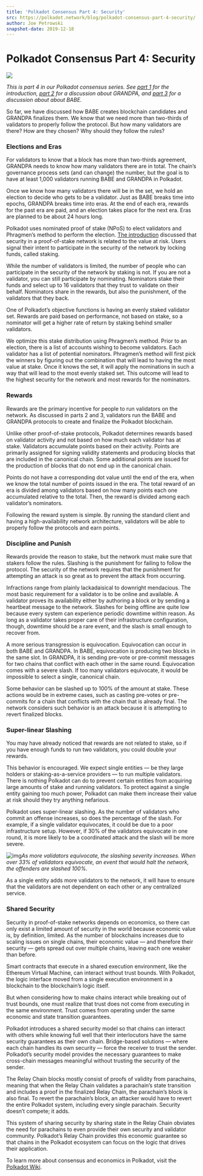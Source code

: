 ```yaml
---
title: 'Polkadot Consensus Part 4: Security'
src: https://polkadot.network/blog/polkadot-consensus-part-4-security/
author: Joe Petrowski
snapshot-date: 2019-12-18
---
```


# Polkadot Consensus Part 4: Security

![](https://polkadot.network/content/images/2019/12/unnamed.png)

*This is part 4 in our Polkadot consensus series. See [part 1](https://polkadot.network/polkadot-consensus-part-1-introduction/) for the introduction, [part 2](https://polkadot.network/polkadot-consensus-part-2-grandpa/) for a discussion about GRANDPA, and [part 3](https://polkadot.network/polkadot-consensus-part-3-babe/) for a discussion about about BABE.*

So far, we have discussed how BABE creates blockchain candidates and GRANDPA finalizes them. We know that we need more than two-thirds of validators to properly follow the protocol. But how many validators are there? How are they chosen? Why should they follow the rules?

### Elections and Eras

For validators to know that a block has more than two-thirds agreement, GRANDPA needs to know how many validators there are in total. The chain’s governance process sets (and can change) the number, but the goal is to have at least 1,000 validators running BABE and GRANDPA in Polkadot.

Once we know how many validators there will be in the set, we hold an election to decide who gets to be a validator. Just as BABE breaks time into epochs, GRANDPA breaks time into eras. At the end of each era, rewards for the past era are paid, and an election takes place for the next era. Eras are planned to be about 24 hours long.

Polkadot uses nominated proof of stake (NPoS) to elect validators and Phragmen’s method to perform the election. [The introduction](https://polkadot.network/polkadot-consensus-part-1-introduction/) discussed that security in a proof-of-stake network is related to the value at risk. Users signal their intent to participate in the security of the network by locking funds, called staking.

While the number of validators is limited, the number of people who can participate in the security of the network by staking is not. If you are not a validator, you can still participate by nominating. Nominators stake their funds and select up to 16 validators that they trust to validate on their behalf. Nominators share in the rewards, but also the punishment, of the validators that they back.

One of Polkadot’s objective functions is having an evenly staked validator set. Rewards are paid based on performance, not based on stake, so a nominator will get a higher rate of return by staking behind smaller validators.

We optimize this stake distribution using Phragmen’s method. Prior to an election, there is a list of accounts wishing to become validators. Each validator has a list of potential nominators. Phragmen’s method will first pick the winners by figuring out the combination that will lead to having the most value at stake. Once it knows the set, it will apply the nominations in such a way that will lead to the most evenly staked set. This outcome will lead to the highest security for the network and most rewards for the nominators.

### Rewards

Rewards are the primary incentive for people to run validators on the network. As discussed in parts 2 and 3, validators run the BABE and GRANDPA protocols to create and finalize the Polkadot blockchain.

Unlike other proof-of-stake protocols, Polkadot determines rewards based on validator activity and not based on how much each validator has at stake. Validators accumulate points based on their activity. Points are primarily assigned for signing validity statements and producing blocks that are included in the canonical chain. Some additional points are issued for the production of blocks that do not end up in the canonical chain.

Points do not have a corresponding dot value until the end of the era, when we know the total number of points issued in the era. The total reward of an era is divided among validators based on how many points each one accumulated relative to the total. Then, the reward is divided among each validator’s nominators.

Following the reward system is simple. By running the standard client and having a high-availability network architecture, validators will be able to properly follow the protocols and earn points.

### Discipline and Punish

Rewards provide the reason to stake, but the network must make sure that stakers follow the rules. Slashing is the punishment for failing to follow the protocol. The security of the network requires that the punishment for attempting an attack is so great as to prevent the attack from occurring.

Infractions range from plainly lackadaisical to downright mendacious. The most basic requirement for a validator is to be online and available. A validator proves its availability either by authoring a block or by sending a heartbeat message to the network. Slashes for being offline are quite low because every system can experience periodic downtime within reason. As long as a validator takes proper care of their infrastructure configuration, though, downtime should be a rare event, and the slash is small enough to recover from.

A more serious transgression is equivocation. Equivocation can occur in both BABE and GRANDPA. In BABE, equivocation is producing two blocks in the same slot. In GRANDPA, it is sending pre-vote or pre-commit messages for two chains that conflict with each other in the same round. Equivocation comes with a severe slash. If too many validators equivocate, it would be impossible to select a single, canonical chain.

Some behavior can be slashed up to 100% of the amount at stake. These actions would be in extreme cases, such as casting pre-votes or pre-commits for a chain that conflicts with the chain that is already final. The network considers such behavior is an attack because it is attempting to revert finalized blocks.

### Super-linear Slashing

You may have already noticed that rewards are not related to stake, so if you have enough funds to run two validators, you could double your rewards.

This behavior is encouraged. We expect single entities — be they large holders or staking-as-a-service providers — to run multiple validators. There is nothing Polkadot can do to prevent certain entities from acquiring large amounts of stake and running validators. To protect against a single entity gaining too much power, Polkadot can make them increase their value at risk should they try anything nefarious.

Polkadot uses super-linear slashing. As the number of validators who commit an offense increases, so does the percentage of the slash. For example, if a single validator equivocates, it could be due to a poor infrastructure setup. However, if 30% of the validators equivocate in one round, it is more likely to be a coordinated attack and the slash will be more severe.

![img](https://lh6.googleusercontent.com/OyrrlOe5_zGiJdR5ZKVPP0zG4eyX6gaZBTuVOYoUrsbqpw94eCuO142kL4GFdIbWLQS6848j7vsaEVRZGwCUKYIgFKhLiguMTL0QNRmLfV0pS_UJeNNIwjWLJ3gackMeZq_hWHFq)*As more validators equivocate, the slashing severity increases. When over 33% of validators equivocate, an event that would halt the network, the offenders are slashed 100%.*

As a single entity adds more validators to the network, it will have to ensure that the validators are not dependent on each other or any centralized service.

### Shared Security

Security in proof-of-stake networks depends on economics, so there can only exist a limited amount of security in the world because economic value is, by definition, limited. As the number of blockchains increases due to scaling issues on single chains, their economic value — and therefore their security — gets spread out over multiple chains, leaving each one weaker than before.

Smart contracts that execute in a shared execution environment, like the Ethereum Virtual Machine, can interact without trust bounds. With Polkadot, the logic interface moved from a single execution environment in a blockchain to the blockchain’s logic itself.

But when considering how to make chains interact while breaking out of trust bounds, one must realize that trust does not come from executing in the same environment. Trust comes from operating under the same economic and state transition guarantees.

Polkadot introduces a shared security model so that chains can interact with others while knowing full well that their interlocutors have the same security guarantees as their own chain. Bridge-based solutions — where each chain handles its own security — force the receiver to trust the sender.  Polkadot’s security model provides the necessary guarantees to make cross-chain messages meaningful without trusting the security of the sender.

The Relay Chain blocks mostly consist of proofs of validity from parachains, meaning that when the Relay Chain validates a parachain’s state transition and includes a proof in the finalized Relay Chain, the parachain’s block is also final. To revert the parachain’s block, an attacker would have to revert the entire Polkadot system, including every single parachain. Security doesn’t compete; it adds.

This system of sharing security by sharing state in the Relay Chain obviates the need for parachains to even provide their own security and validator community. Polkadot’s Relay Chain provides this economic guarantee so that chains in the Polkadot ecosystem can focus on the logic that drives their application.

To learn more about consensus and economics in Polkadot, visit the [Polkadot Wiki](https://wiki.polkadot.network/docs/en/).
